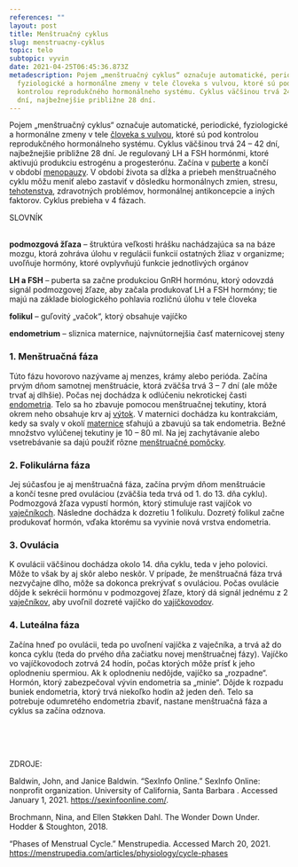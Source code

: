 ```yaml
---
references: ""
layout: post
title: Menštruačný cyklus
slug: menstruacny-cyklus
topic: telo
subtopic: vyvin
date: 2021-04-25T06:45:36.873Z
metadescription: Pojem „menštruačný cyklus“ označuje automatické, periodické,
  fyziologické a hormonálne zmeny v tele človeka s vulvou, ktoré sú pod
  kontrolou reprodukčného hormonálneho systému. Cyklus väčšinou trvá 24 – 42
  dní, najbežnejšie približne 28 dní.
---
```

Pojem „menštruačný cyklus“ označuje automatické, periodické, fyziologické a hormonálne zmeny v tele [človeka s vulvou](/muz-a-zena-vs-samec-a-samica/), ktoré sú pod kontrolou reprodukčného hormonálneho systému. Cyklus väčšinou trvá 24 – 42 dní, najbežnejšie približne 28 dní. Je regulovaný LH a FSH hormónmi, ktoré aktivujú produkciu estrogénu a progesterónu. Začína v [puberte](/puberta/) a končí v období [menopauzy](/menopauza/). V období života sa dĺžka a priebeh menštruačného cyklu môžu meniť alebo zastaviť v dôsledku hormonálnych zmien, stresu, [tehotenstva](/vyvinove-fazy-plodu-a-tehotenstvo/), zdravotných problémov, hormonálnej antikoncepcie a iných faktorov. Cyklus prebieha v 4 fázach. <br>

<div class='notes'>

SLOVNÍK <br> <br>

<strong>podmozgová žľaza</strong> – štruktúra veľkosti hrášku nachádzajúca sa na báze mozgu, ktorá zohráva úlohu v regulácii funkcií ostatných žliaz v organizme; uvoľňuje hormóny, ktoré ovplyvňujú funkcie jednotlivých orgánov <br>

<strong>LH a FSH</strong> – puberta sa začne produkciou GnRH hormónu, ktorý odovzdá signál podmozgovej žľaze, aby začala produkovať LH a FSH hormóny; tie majú na základe biologického pohlavia rozličnú úlohu v tele človeka <br>

<strong>folikul</strong> – guľovitý „vačok“, ktorý obsahuje vajíčko <br>

<strong>endometrium</strong> – sliznica maternice, najvnútornejšia časť maternicovej steny <br>

</div>

### **1. Menštruačná fáza**

Túto fázu hovorovo nazývame aj menzes, krámy alebo perióda. Začína prvým dňom samotnej menštruácie, ktorá zväčša trvá 3 – 7 dní (ale môže trvať aj dlhšie). Počas nej dochádza k odlúčeniu nekrotickej časti [endometria](/vnutorne-pohlavne-ustrojenstvo-cloveka-s-vulvou/). Telo sa ho zbavuje pomocou menštruačnej tekutiny, ktorá okrem neho obsahuje krv aj [výtok](/hygiena-a-cistota-u-ludi-s-vulvou/). V maternici dochádza ku kontrakciám, kedy sa svaly v okolí [maternice](/vnutorne-pohlavne-ustrojenstvo-cloveka-s-vulvou/) sťahujú a zbavujú sa tak endometria. Bežné množstvo vylúčenej tekutiny je 10 – 80 ml. Na jej zachytávanie alebo vsetrebávanie sa dajú použiť rôzne [menštruačné pomôcky](/menstruacne-pomocky/).<br>

### **2. Folikulárna fáza**

Jej súčasťou je aj menštruačná fáza, začína prvým dňom menštruácie a končí tesne pred ovuláciou (zväčšia teda trvá od 1. do 13. dňa cyklu). Podmozgová žľaza vypustí hormón, ktorý stimuluje rast vajíčok vo [vaječníkoch](/vnutorne-pohlavne-ustrojenstvo-cloveka-s-vulvou/). Následne dochádza k dozretiu 1 folikulu. Dozretý folikul začne produkovať hormón, vďaka ktorému sa vyvinie nová vrstva endometria. <br>

### **3. Ovulácia**

K ovulácii väčšinou dochádza okolo 14. dňa cyklu, teda v jeho polovici. Môže to však by aj skôr alebo neskôr. V prípade, že menštruačná fáza trvá nezvyčajne dlho, môže sa dokonca prekrývať s ovuláciou. Počas ovulácie dôjde k sekrécii hormónu v podmozgovej žľaze, ktorý dá signál jednému z 2 [vaječníkov](/vnutorne-pohlavne-ustrojenstvo-cloveka-s-vulvou/), aby uvoľnil dozreté vajíčko do [vajíčkovodov](/vnutorne-pohlavne-ustrojenstvo-cloveka-s-vulvou/). <br>

### **4. Luteálna fáza** 

Začína hneď po ovulácii, teda po uvoľnení vajíčka z vaječníka, a trvá až do konca cyklu (teda do prvého dňa začiatku novej menštruačnej fázy). Vajíčko vo vajíčkovodoch zotrvá 24 hodín, počas ktorých môže prísť k jeho oplodneniu spermiou. Ak k oplodneniu nedôjde, vajíčko sa „rozpadne“. Hormón, ktorý zabezpečoval vývin endometria sa „minie“. Dôjde k rozpadu buniek endometria, ktorý trvá niekoľko hodín až jeden deň. Telo sa potrebuje odumretého endometria zbaviť, nastane menštruačná fáza a cyklus sa začína odznova.

<br>

<br>

<br>

<p class="important-text">ZDROJE:</p>

Baldwin, John, and Janice Baldwin. “SexInfo Online.” SexInfo Online: nonprofit organization. University of California, Santa Barbara . Accessed January 1, 2021. <https://sexinfoonline.com/>. 

Brochmann, Nina, and Ellen Støkken Dahl. The Wonder Down Under. Hodder &amp; Stoughton, 2018. 

“Phases of Menstrual Cycle.” Menstrupedia. Accessed March 20, 2021. <https://menstrupedia.com/articles/physiology/cycle-phases>
